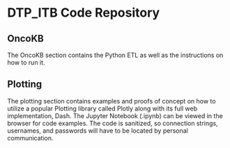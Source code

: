 # DTP_ITB Code Repository

## OncoKB
The OncoKB section contains the Python ETL as well as the instructions on how to run it.


## Plotting
The plotting section contains examples and proofs of concept on how to utilize a popular Plotting library called Plotly along with its full web implementation, Dash.  The Jupyter Notebook (.ipynb) can be viewed in the browser for code examples.  The code is sanitized, so connection strings, usernames, and passwords will have to be located by personal communication.

